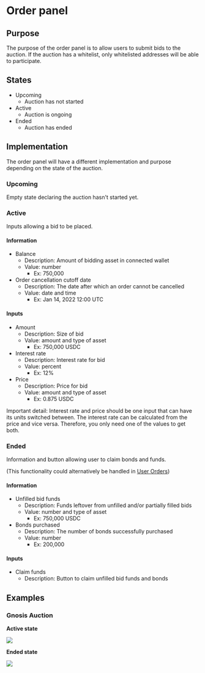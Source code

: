 # Order panel

## Purpose

The purpose of the order panel is to allow users to submit bids to the auction. If the auction has a whitelist, only whitelisted addresses will be able to participate.

## States

- Upcoming
  - Auction has not started
- Active
  - Auction is ongoing
- Ended
  - Auction has ended

## Implementation

The order panel will have a different implementation and purpose depending on the state of the auction.

### Upcoming

Empty state declaring the auction hasn't started yet.

### Active

Inputs allowing a bid to be placed.

#### **Information**

- Balance
  - Description: Amount of bidding asset in connected wallet
  - Value: number
    - Ex: 750,000
- Order cancellation cutoff date
  - Description: The date after which an order cannot be cancelled
  - Value: date and time
    - Ex: Jan 14, 2022 12:00 UTC

#### **Inputs**

- Amount
  - Description: Size of bid
  - Value: amount and type of asset
    - Ex: 750,000 USDC
- Interest rate
  - Description: Interest rate for bid
  - Value: percent
    - Ex: 12%
- Price
  - Description: Price for bid
  - Value: amount and type of asset
    - Ex: 0.875 USDC

Important detail: Interest rate and price should be one input that can have its units switched between. The interest rate can be calculated from the price and vice versa. Therefore, you only need one of the values to get both.

### Ended

Information and button allowing user to claim bonds and funds.

(This functionality could alternatively be handled in [User Orders](user_orders.md))

#### **Information**

- Unfilled bid funds
  - Description: Funds leftover from unfilled and/or partially filled bids
  - Value: number and type of asset
    - Ex: 750,000 USDC
- Bonds purchased
  - Description: The number of bonds successfully purchased
  - Value: number
    - Ex: 200,000

#### **Inputs**

- Claim funds
  - Description: Button to claim unfilled bid funds and bonds

## Examples

### Gnosis Auction

**Active state**

![](../../../assets/gnosis/bidding_during.png)

**Ended state**

![](../../../assets/gnosis/bidding_post.png)
